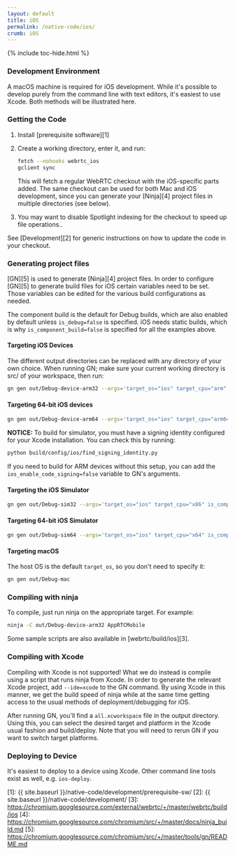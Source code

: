 ```yaml
---
layout: default
title: iOS
permalink: /native-code/ios/
crumb: iOS
---
```



{% include toc-hide.html %}


### Development Environment

A macOS machine is required for iOS development. While it's possible to
develop purely from the command line with text editors, it's easiest to use
Xcode. Both methods will be illustrated here.


### Getting the Code

  1. Install [prerequisite software][1]

  2. Create a working directory, enter it, and run:

     ~~~~~ bash
     fetch --nohooks webrtc_ios
     gclient sync
     ~~~~~

     This will fetch a regular WebRTC checkout with the iOS-specific parts
     added. The same checkout can be used for both Mac and iOS development,
     since you can generate your [Ninja][4] project files in multiple
     directories (see below).

  3. You may want to disable Spotlight indexing for the checkout to speed up
     file operations..

See [Development][2] for generic instructions on how
to update the code in your checkout.


### Generating project files

[GN][5] is used to generate [Ninja][4] project files. In order to configure
[GN][5] to generate build files for iOS certain variables need to be set.
Those variables can be edited for the various build configurations as needed.

The component build is the default for Debug builds, which are also enabled by
default unless `is_debug=false` is specified. iOS needs static builds, which is
why `is_component_build=false` is specified for all the examples above.


#### Targeting iOS Devices

The different output directories can be replaced with any directory of your own
choice. When running GN; make sure your current working directory is src/ of
your workspace, then run:

~~~~~ bash
gn gen out/Debug-device-arm32 --args='target_os="ios" target_cpu="arm" is_component_build=false'
~~~~~

#### Targeting 64-bit iOS devices

~~~~~ bash
gn gen out/Debug-device-arm64 --args='target_os="ios" target_cpu="arm64" is_component_build=false'
~~~~~

**NOTICE:** To build for simulator, you must have a signing identity configured
for your Xcode installation. You can check this by running:

~~~~~ bash
python build/config/ios/find_signing_identity.py
~~~~~

If you need to build for ARM devices without this setup, you can add the
`ios_enable_code_signing=false` variable to GN's arguments.

#### Targeting the iOS Simulator

~~~~~ bash
gn gen out/Debug-sim32 --args='target_os="ios" target_cpu="x86" is_component_build=false'
~~~~~

#### Targeting 64-bit iOS Simulator

~~~~~ bash
gn gen out/Debug-sim64 --args='target_os="ios" target_cpu="x64" is_component_build=false'
~~~~~

#### Targeting macOS

The host OS is the default `target_os`, so you don't need to specify it:

~~~~~ bash
gn gen out/Debug-mac
~~~~~

### Compiling with ninja

To compile, just run ninja on the appropriate target. For example:

~~~~~ bash
ninja -C out/Debug-device-arm32 AppRTCMobile
~~~~~

Some sample scripts are also available in [webrtc/build/ios][3].


### Compiling with Xcode

Compiling with Xcode is not supported! What we do instead is compile using a
script that runs ninja from Xcode. In order to generate the relevant Xcode
project, add `--ide=xcode` to the GN command. By using Xcode in this manner, we
get the build speed of ninja while at the same time getting access to the usual
methods of deployment/debugging for iOS.

After running GN, you'll find a `all.xcworkspace` file in the output directory.
Using this, you can select the desired target and platform in the Xcode usual
fashion and build/deploy. Note that you will need to rerun GN if you want to
switch target platforms.


### Deploying to Device

It's easiest to deploy to a device using Xcode. Other command line tools exist
as well, e.g. `ios-deploy`.


[1]: {{ site.baseurl }}/native-code/development/prerequisite-sw/
[2]: {{ site.baseurl }}/native-code/development/
[3]: https://chromium.googlesource.com/external/webrtc/+/master/webrtc/build/ios
[4]: https://chromium.googlesource.com/chromium/src/+/master/docs/ninja_build.md
[5]: https://chromium.googlesource.com/chromium/src/+/master/tools/gn/README.md
